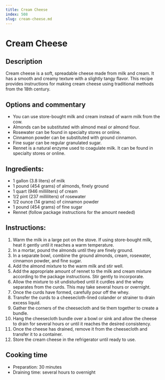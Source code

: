 ```yaml
---
title: Cream Cheese
index: 508
slug: cream-cheese.md
---
```


# Cream Cheese

## Description
Cream cheese is a soft, spreadable cheese made from milk and cream. It has a smooth and creamy texture with a slightly tangy flavor. This recipe provides instructions for making cream cheese using traditional methods from the 18th century.

## Options and commentary
- You can use store-bought milk and cream instead of warm milk from the cow.
- Almonds can be substituted with almond meal or almond flour.
- Rosewater can be found in specialty stores or online.
- Cinnamon powder can be substituted with ground cinnamon.
- Fine sugar can be regular granulated sugar.
- Rennet is a natural enzyme used to coagulate milk. It can be found in specialty stores or online.

## Ingredients:
- 1 gallon (3.8 liters) of milk
- 1 pound (454 grams) of almonds, finely ground
- 1 quart (946 milliliters) of cream
- 1/2 pint (237 milliliters) of rosewater
- 1/2 ounce (14 grams) of cinnamon powder
- 1 pound (454 grams) of fine sugar
- Rennet (follow package instructions for the amount needed)

## Instructions:
1. Warm the milk in a large pot on the stove. If using store-bought milk, heat it gently until it reaches a warm temperature.
2. In a mortar, pound the almonds until they are finely ground.
3. In a separate bowl, combine the ground almonds, cream, rosewater, cinnamon powder, and fine sugar.
4. Add the almond mixture to the warm milk and stir well.
5. Add the appropriate amount of rennet to the milk and cream mixture according to the package instructions. Stir gently to incorporate.
6. Allow the mixture to sit undisturbed until it curdles and the whey separates from the curds. This may take several hours or overnight.
7. Once the curds have formed, carefully pour off the whey.
8. Transfer the curds to a cheesecloth-lined colander or strainer to drain excess liquid.
9. Gather the corners of the cheesecloth and tie them together to create a bundle.
10. Hang the cheesecloth bundle over a bowl or sink and allow the cheese to drain for several hours or until it reaches the desired consistency.
11. Once the cheese has drained, remove it from the cheesecloth and transfer it to a container.
12. Store the cream cheese in the refrigerator until ready to use.

## Cooking time
- Preparation: 30 minutes
- Draining time: several hours to overnight